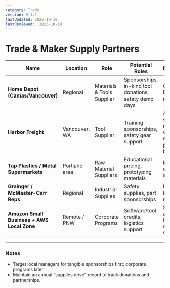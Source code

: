 ```yaml
---
category: Trade
version: 0.1.1
lastUpdated: 2025-10-18
lastReviewed: '2025-10-18'
---
```


# Trade & Maker Supply Partners

| Name | Location | Role | Potential Roles | Next Action | Priority |
|------|-----------|------|-----------------|--------------|-----------|
| **Home Depot (Camas/Vancouver)** | Regional | Materials & Tools Supplier | Sponsorships, in-kind tool donations, safety demo days | Contact Pro Desk manager | 🔴 High |
| **Harbor Freight** | Vancouver, WA | Tool Supplier | Training sponsorships, safety gear support | Approach store manager with education partnership brief | 🟠 Medium |
| **Tap Plastics / Metal Supermarkets** | Portland area | Raw Material Suppliers | Educational pricing, prototyping materials | Establish educational account | 🟠 Medium |
| **Grainger / McMaster-Carr Reps** | Regional | Industrial Supplies | Safety supplies, part sponsorships | Identify local sales rep | 🟢 Low |
| **Amazon Small Business + AWS Local Zone** | Remote / PNW | Corporate Programs | Software/tool credits, logistics support | Submit application for community sponsorship | 🟢 Low |

---

### Notes
- Target local managers for tangible sponsorships first; corporate programs later.  
- Maintain an annual “supplies drive” record to track donations and partnerships.  
